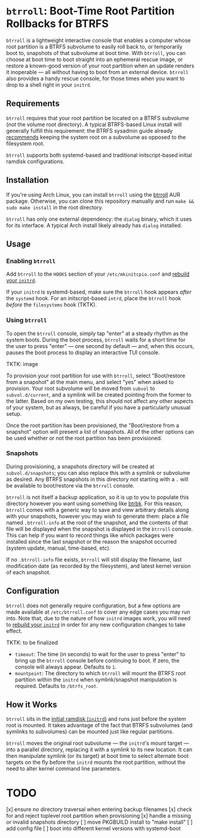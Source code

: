 # `btrroll`: Boot-Time Root Partition Rollbacks for BTRFS

`btrroll` is a lightweight interactive console that enables a computer whose
root partition is a BTRFS subvolume to easily roll back to, or temporarily boot
to, snapshots of that subvolume at boot time. With `btrroll`, you can choose at
boot time to boot straight into an ephemeral rescue image, or restore a
known-good version of your root partition when an update renders it inoperable
— all without having to boot from an external device. `btrroll` also provides a
handy rescue console, for those times when you want to drop to a shell right in
your `initrd`.

## Requirements

`btrroll` requires that your root partition be located on a BTRFS subvolume
(_not_ the volume root directory). A typical BTRFS-based Linux install will
generally fulfill this requirement: the BTRFS sysadmin guide already
[recommends](https://btrfs.wiki.kernel.org/index.php/SysadminGuide#Managing_Snapshots)
keeping the system root on a subvolume as opposed to the filesystem root.

`btrroll` supports both systemd-based and traditional initscript-based initial
ramdisk configurations.

## Installation

If you're using Arch Linux, you can install `btrroll` using the [btrroll](TKTK)
AUR package. Otherwise, you can clone this repository manually and run `make &&
sudo make install` in the root directory.

`btrroll` has only one external dependency: the `dialog` binary, which it
uses for its interface. A typical Arch install likely already has `dialog`
installed.

## Usage

### Enabling `btrroll`

Add `btrroll` to the `HOOKS` section of your `/etc/mkinitcpio.conf` and
[rebuild your `initrd`](
https://wiki.archlinux.org/index.php/Mkinitcpio#Image_creation_and_activation).

If your `initrd` is systemd-based, make sure the `btrroll` hook appears _after_
the `systemd` hook. For an initscript-based `intrd`, place the `btrroll` hook
_before_ the `filesystems` hook (TKTK).

### Using `btrroll`

To open the `btrroll` console, simply tap "enter" at a steady rhythm as the
system boots. During the boot process, `btrroll` waits for a short time for the
user to press "enter" — one second by default — and, when this occurs, pauses
the boot process to display an interactive TUI console.

TKTK: image

To provision your root partition for use with `btrroll`, select "Boot/restore
from a snapshot" at the main menu, and select "yes" when asked to provision.
Your root subvolume will be moved from `subvol` to `subvol.d/current`, and a
symlink will be created pointing from the former to the latter. Based on my own
testing, this should not affect any other aspects of your system, but as
always, be careful if you have a particularly unusual setup.

Once the root partition has been provisioned, the "Boot/restore from a
snapshot" option will present a list of snapshots. All of the other options can
be used whether or not the root partition has been provisioned.

### Snapshots

During provisioning, a snapshots directory will be created at
`subvol.d/snapshots`; you can also replace this with a symlink or subvolume as
desired. Any BTRFS snapshots in this directory _not_ starting with a `.` will
be available to boot/restore via the `btrroll` console.

`btrroll` is not itself a backup application, so it is up to you to populate
this directory however you want using something like [btrbk](
https://github.com/digint/btrbk). For this reason, `btrroll` comes with a
generic way to save and view arbitrary details along with your snapshots,
however you may wish to generate them: place a file named `.btrroll-info` at
the root of the snapshot, and the contents of that file will be displayed when
the snapshot is displayed in the `btrroll` console. This can help if you want
to record things like which packages were installed since the last snapshot or
the reason the snapshot occurred (system update, manual, time-based, etc).

If no `.btrroll-info` file exists, `btrroll` will still display the filename,
last modification date (as recorded by the filesystem), and latest kernel
version of each snapshot.

## Configuration

`btrroll` does not generally require configuration, but a few options are made
available at `/etc/btrroll.conf` to cover any edge cases you may run into. Note
that, due to the nature of how `initrd` images work, you will need to [rebuild
your `initrd`](https://wiki.archlinux.org/index.php/Mkinitcpio#Image_creation_and_activation)
in order for any new configuration changes to take effect.

TKTK: to be finalized

* `timeout`: The time (in seconds) to wait for the user to press "enter" to
  bring up the `btrroll` console before continuing to boot. If zero, the
  console will always appear. Defaults to `1`.
* `mountpoint`: The directory to which `btrroll` will mount the BTRFS root
  partition within the `initrd` when symlink/snapshot manipulation is required.
  Defaults to `/btrfs_root`.

## How it Works

`btrroll` sits in the [initial ramdisk (`initrd`)](
https://en.wikipedia.org/wiki/Initial_ramdisk) and runs just before the system
root is mounted. It takes advantage of the fact that BTRFS subvolumes (and
symlinks to subvolumes) can be mounted just like regular partitions.

`btrroll` moves the original root subvolume — the `initrd`'s mount target —
into a parallel directory, replacing it with a symlink to its new location. It
can then manipulate symlink (or its target) at boot time to select alternate
boot targets on the fly before the `initrd` mounts the root partition, without
the need to alter kernel command line parameters.

# TODO

[x] ensure no directory traversal when entering backup filenames
[x] check for and reject toplevel root partition when provisioning
[x] handle a missing or invalid snapshots directory
[ ] move PKGBUILD install to "make install"
[ ] add config file
[ ] boot into different kernel versions with systemd-boot
